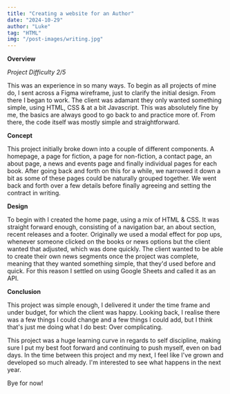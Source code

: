 ```yaml
---
title: "Creating a website for an Author"
date: "2024-10-29"
author: "Luke"
tag: "HTML"
img: "/post-images/writing.jpg"
---
```


**Overview**

*Project Difficulty 2/5*

This was an experience in so many ways. To begin as all projects of mine do, I sent across a Figma wireframe, just to clarify the initial design. From there I began to work. 
The client was adamant they only wanted something simple, using HTML, CSS & at a bit Javascript. This was absolutely fine by me, the basics are always good to go back to and practice more of. 
From there, the code itself was mostly simple and straightforward.

**Concept**

This project initially broke down into a couple of different components. A homepage, a page for fiction, a page for non-fiction, a contact page, an about page, a news and events page and finally individual pages for each book.
After going back and forth on this for a while, we narrowed it down a bit as some of these pages could be naturally grouped together. We went back and forth over a few details before finally agreeing and setting the contract in writing.

**Design**

To begin with I created the home page, using a mix of HTML & CSS. It was straight forward enough, consisting of a navigation bar, an about section, recent releases and a footer. Originally we used a modal effect for pop ups, whenever someone clicked on the books or news options but the client wanted that adjusted, which was done quickly. 
The client wanted to be able to create their own news segments once the project was complete, meaning that they wanted something simple, that they'd used before and quick. For this reason I settled on using Google Sheets and called it as an API. 

**Conclusion**

This project was simple enough, I delivered it under the time frame and under budget, for which the client was happy. Looking back, I realise there was a few things I could change and a few things I could add, but I think that's just me doing what I do best: Over complicating.

This project was a huge learning curve in regards to self discipline, making sure I put my best foot forward and continuing to push myself, even on bad days. In the time between this project and my next, I feel like I've grown and developed so much already. I'm interested to see what happens in the next year.

Bye for now!
